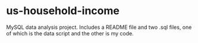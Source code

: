 # us-household-income
MySQL data analysis project. Includes a README file and two .sql files, one of which is the data script and the other is my code.
